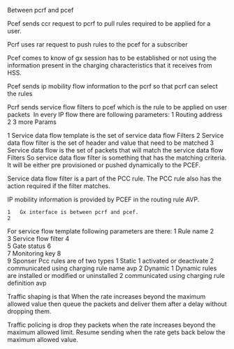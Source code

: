 Between pcrf and pcef

Pcef sends ccr request to pcrf to pull rules required to be applied for a user. 

Pcrf uses rar request to push rules to the pcef for a subscriber 

Pcef comes to know of gx session has to be established or not using the information present in the charging characteristics that it receives from HSS. 

Pcef sends ip mobility flow information to the pcrf so that pcrf can select the rules 

Pcrf sends service flow filters to pcef which is the rule to be applied on user packets 
In every IP flow there are following parameters:
	1	Routing address
	2	3 more Params 




1	Service data flow template is the set of service data flow Filters
	2	Service data flow filter is the set of header and value that need to be matched
	3	Service data flow is the set of packets that will match the service data flow Filters
So service data flow filter is something that has the matching criteria. It will be either pre provisioned or pushed dynamically to the PCEF.

Service data flow filter is a part of the PCC rule. The PCC rule also has the action required if the filter matches.

IP mobility information is provided by PCEF in the routing rule AVP.


	1	Gx interface is between pcrf and pcef.
	2	

For service flow template following parameters are there: 
	1	Rule name
	2	
	3	Service flow filter
	4	
	5	Gate status 
	6	
	7	Monitoring key 
	8	
	9	Sponser 
Pcc rules are of two types 
	1	Static
	1	activated or deactivate
	2	communicated using charging rule name avp
	2	Dynamic 
	1	Dynamic rules are installed or modified or uninstalled
	2	communicated using charging rule definition avp 

Traffic shaping is that When the rate increases beyond the maximum allowed value then queue the packets and deliver them after a delay without dropping them.


Traffic policing is drop they packets when the rate increases beyond the maximum allowed limit. Resume sending when the rate gets back below the maximum allowed value.